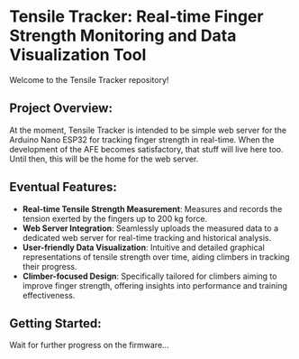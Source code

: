 # Tensile Tracker: Real-time Finger Strength Monitoring and Data Visualization Tool
Welcome to the Tensile Tracker repository!

## Project Overview:
At the moment, Tensile Tracker is intended to be simple web server for the Arduino Nano ESP32 for tracking finger strength in real-time. When the development of the AFE becomes satisfactory, that stuff will live here too. Until then, this will be the home for the web server.

## Eventual Features:

* **Real-time Tensile Strength Measurement**: Measures and records the tension exerted by the fingers up to 200 kg force.
* **Web Server Integration**: Seamlessly uploads the measured data to a dedicated web server for real-time tracking and historical analysis.
* **User-friendly Data Visualization**: Intuitive and detailed graphical representations of tensile strength over time, aiding climbers in tracking their progress.
* **Climber-focused Design**: Specifically tailored for climbers aiming to improve finger strength, offering insights into performance and training effectiveness.

## Getting Started:
Wait for further progress on the firmware...

